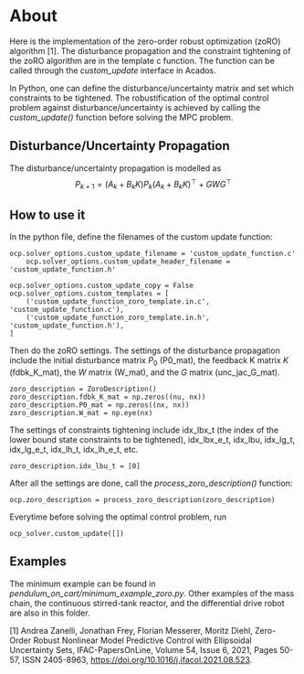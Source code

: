 # About
Here is the implementation of the zero-order robust optimization (zoRO) algorithm [1]. The disturbance propagation and the constraint tightening of the zoRO algorithm are in the template c function. The function can be called through the *custom_update* interface in Acados.

In Python, one can define the disturbance/uncertainty matrix and set which constraints to be tightened. The robustification of the optimal control problem against disturbance/uncertainty is achieved by calling the *custom_update()* function before solving the MPC problem.

## Disturbance/Uncertainty Propagation
The disturbance/uncertainty propagation is modelled as
$$P_{k+1} = (A_k + B_kK)P_k(A_k + B_kK)^\top + GWG^\top$$

## How to use it



In the python file, define the filenames of the custom update function:
```
ocp.solver_options.custom_update_filename = 'custom_update_function.c'
    ocp.solver_options.custom_update_header_filename = 'custom_update_function.h'

ocp.solver_options.custom_update_copy = False
ocp.solver_options.custom_templates = [
    ('custom_update_function_zoro_template.in.c', 'custom_update_function.c'),
    ('custom_update_function_zoro_template.in.h', 'custom_update_function.h'),
]
```

Then do the zoRO settings. The settings of the disturbance propagation include the initial disturbance matrix $P_0$ (P0_mat), the feedback K matrix $K$ (fdbk_K_mat), the $W$ matrix (W_mat), and the $G$ matrix (unc_jac_G_mat).


```
zoro_description = ZoroDescription()
zoro_description.fdbk_K_mat = np.zeros((nu, nx))
zoro_description.P0_mat = np.zeros((nx, nx))
zoro_description.W_mat = np.eye(nx)
```

The settings of constraints tightening include idx_lbx_t (the index of the lower bound state constraints to be tightened), idx_lbx_e_t, idx_lbu, idx_lg_t, idx_lg_e_t, idx_lh_t, idx_lh_e_t, etc.
```
zoro_description.idx_lbu_t = [0]
```

After all the settings are done, call the *process_zoro_description()* function:
```
ocp.zoro_description = process_zoro_description(zoro_description)
```

Everytime before solving the optimal control problem, run
```
ocp_solver.custom_update([])
```

## Examples
The minimum example can be found in *pendulum_on_cart/minimum_example_zoro.py*. Other examples of the mass chain, the continuous stirred-tank reactor, and the differential drive robot are also in this folder.



[1] Andrea Zanelli, Jonathan Frey, Florian Messerer, Moritz Diehl, Zero-Order Robust Nonlinear Model Predictive Control with Ellipsoidal Uncertainty Sets, IFAC-PapersOnLine,
Volume 54, Issue 6, 2021, Pages 50-57, ISSN 2405-8963, https://doi.org/10.1016/j.ifacol.2021.08.523.
